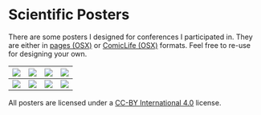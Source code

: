 <!-- 
Create thumbnails with: mogrify -format png -thumbnail x1024 -background white -alpha remove -path thumbnails -bordercolor black -border 3 *.pdf
-->

# Scientific Posters

There are some posters I designed for conferences I participated
in. They are either in [pages (OSX)](https://www.apple.com/pages/) or
[ComicLife (OSX)](https://plasq.com/apps/comiclife/macwin/) formats.
Feel free to re-use for designing your own.

| [![][1.png]][1.pdf] | [![][2.png]][2.pdf] | [![][3.png]][3.pdf] | [![][4.png]][4.pdf] |
| ------------------- | ------------------- | ------------------- | ------------------- |
| [![][5.png]][5.pdf] | [![][6.png]][6.pdf] | [![][7.png]][7.pdf] | [![][8.png]][8.pdf] |

All posters are licensed under a [CC-BY International 4.0](https://creativecommons.org/licenses/by/4.0/) license.


[1.png]: ./thumbnails/2015-RLDM.png
[1.pdf]: ./2015-RLDM.pdf
[1.pgs]: ./2015-RLDM.pages

[2.png]: ./thumbnails/2015-SBDM.png
[2.pdf]: ./2015-SBDM.pdf
[2.pgs]: ./2015-SBDM.pages

[3.png]: ./thumbnails/2015-Euroscipy.png
[3.pdf]: ./2015-Euroscipy.pdf
[3.cmc]: ./2015-Euroscipy.comiclife

[4.png]: ./thumbnails/2016-Comprendre.png
[4.pdf]: ./2016-Comprendre.pdf
[4.pgs]: ./2016-Comprendre.pages

[5.png]: ./thumbnails/2016-Calculer.png
[5.pdf]: ./2016-Calculer.pdf
[5.pgs]: ./2016-Calculer.pages

[6.png]: ./thumbnails/2019-iBAGS.png
[6.pdf]: ./2019-iBAGS.pdf
[6.pgs]: ./2019-iBAGS.pages

[7.png]: ./thumbnails/2015-HCERES.png
[7.pdf]: ./2015-HCERES.pdf
[7.cmc]: ./2015-HCERES.comiclife

[8.png]: ./thumbnails/2023-iBAGS.png
[8.pdf]: ./2023-iBAGS.pdf
[8.pgs]: ./2023-iBAGS.pages
